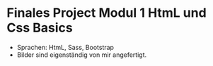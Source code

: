 # Finales Project Modul 1 HtmL und Css Basics
- Sprachen: HtmL, Sass, Bootstrap
- Bilder sind eigenständig von mir angefertigt.
